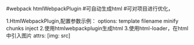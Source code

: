 #webpack htmlWebpackPlugin
#可自动生成html
#可对项目进行优化，

1.HtmlWebpackPlugin,配置参数示例：
    options: template
             filename
             minify
             chunks
             inject
2.使用htmlwebpackplugin生成html
3.使用html-loader，在html中引入图片
    attrs: [img: src]